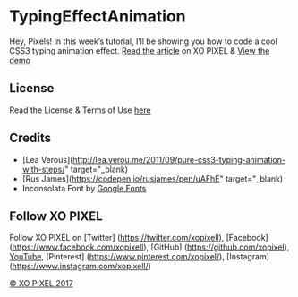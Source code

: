 # TypingEffectAnimation
Hey, Pixels! In this week’s tutorial, I’ll be showing you how to code a cool CSS3 typing animation effect.
[Read the article](http://xopixel.com/typing-effect-animation-css3/) on XO PIXEL
& [View the demo](http://xopixel.com/demo/Typing%20Effect%20Animation%20CSS3/)

## License
Read the License & Terms of Use [here](http://xopixel.com/terms-licensing/)

## Credits
- [Lea Verous](http://lea.verou.me/2011/09/pure-css3-typing-animation-with-steps/" target="_blank)
- [Rus James](https://codepen.io/rusjames/pen/uAFhE" target="_blank)
- Inconsolata Font by [Google Fonts](https://fonts.google.com/)

## Follow XO PIXEL
Follow XO PIXEL on [Twitter] (https://twitter.com/xopixell), [Facebook] (https://www.facebook.com/xopixell), [GitHub] (https://github.com/xopixel), [YouTube](https://www.youtube.com/user/xopixell), [Pinterest] (https://www.pinterest.com/xopixel/), [Instagram] (https://www.instagram.com/xopixell/)

[© XO PIXEL 2017](http://www.xopixel.com)

